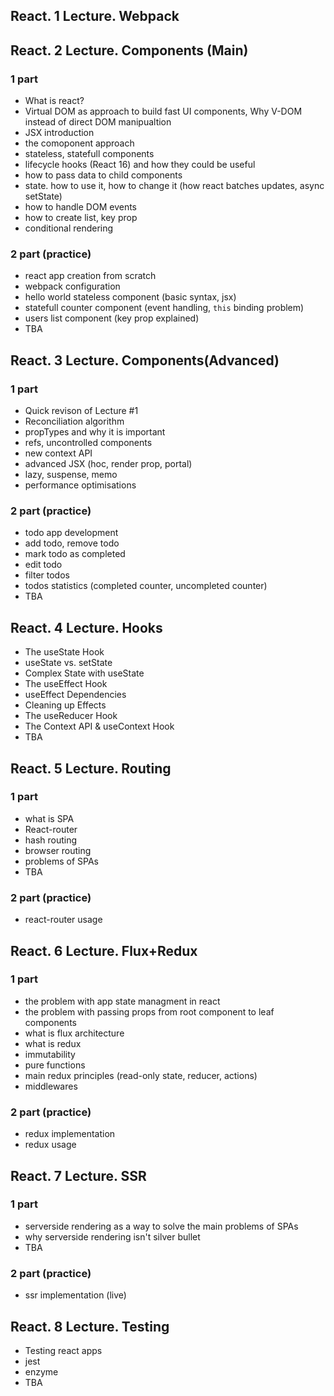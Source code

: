 ## React. 1 Lecture. Webpack

## React. 2 Lecture. Components (Main)
### 1 part
* What is react?
* Virtual DOM as approach to build fast UI components, Why V-DOM instead of direct DOM manipualtion
* JSX introduction
* the comoponent approach
* stateless, statefull components
* lifecycle hooks (React 16) and how they could be useful
* how to pass data to child components
* state. how to use it, how to change it (how react batches updates, async setState)
* how to handle DOM events
* how to create list, key prop
* conditional rendering

### 2 part (practice)
* react app creation from scratch
* webpack configuration 
* hello world stateless component (basic syntax, jsx)
* statefull counter component (event handling, ```this``` binding problem)
* users list component (key prop explained)
* TBA

## React. 3 Lecture. Components(Advanced)
### 1 part
* Quick revison of Lecture #1
* Reconciliation algorithm
* propTypes and why it is important
* refs, uncontrolled components
* new context API
* advanced JSX (hoc, render prop, portal)
* lazy, suspense, memo
* performance optimisations

### 2 part (practice)
* todo app development
* add todo, remove todo
* mark todo as completed
* edit todo
* filter todos
* todos statistics (completed counter, uncompleted counter)
* TBA

## React. 4 Lecture. Hooks

* The useState Hook
* useState vs. setState
* Complex State with useState
* The useEffect Hook
* useEffect Dependencies
* Cleaning up Effects
* The useReducer Hook
* The Context API & useContext Hook
* TBA

## React. 5 Lecture. Routing
### 1 part
* what is SPA
* React-router
* hash routing
* browser routing
* problems of SPAs
* TBA 
### 2 part (practice)
* react-router usage

## React. 6 Lecture. Flux+Redux
### 1 part
* the problem with app state managment in react
* the problem with passing props from root component to leaf components
* what is flux architecture
* what is redux
* immutability
* pure functions
* main redux principles (read-only state, reducer, actions)
* middlewares

### 2 part (practice)
* redux implementation
* redux usage

## React. 7 Lecture. SSR
### 1 part
* serverside rendering as a way to solve the main problems of SPAs
* why serverside rendering isn't silver bullet
* TBA

### 2 part (practice)
* ssr implementation (live)


## React. 8 Lecture. Testing
* Testing react apps
* jest
* enzyme
* TBA
